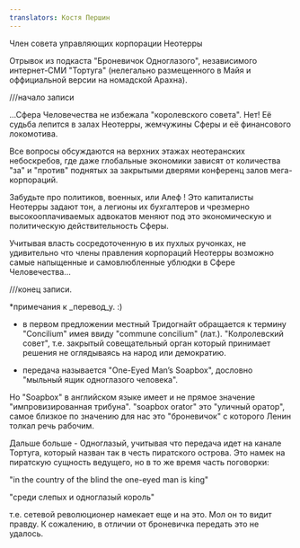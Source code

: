 ```yaml
---
translators: Костя Першин
---
```


Член совета управляющих корпорации Неотерры

Отрывок из подкаста "Броневичок Одноглазого", независимого интернет-СМИ "Тортуга" \(нелегально размещенного в Майя и оффициальной версии на номадской Арахна\).


///начало записи

...Сфера Человечества не избежала "королевского совета". Нет! Её судьба лепится в залах Неотерры, жемчужины Сферы и её финансового локомотива.

Все вопросы обсуждаются на верхних этажах неотеранских небоскребов, где даже глобальные экономики зависят от количества "за" и "против" поднятых за закрытыми дверями конференц залов мега-корпораций.

Забудьте про политиков, военных, или Алеф ! Это капиталисты Неотерры задают тон, а легионы их бухгалтеров и чрезмерно высокооплачиваемых адвокатов меняют под это экономическую и политическую действительность Сферы.

Учитывая власть сосредоточенную в их пухлых ручонках, не удивительно что члены правления корпораций Неотерры возможно самые напыщенные и самовлюбленные ублюдки в Сфере Человечества...

///конец записи.

\*примечания к _перевод_у. :\)


- в первом предложении местный Тридогнайт обращается к термину "Concilium" имея ввиду "commune concilium" \(лат.\). "Колролевский совет", т.е. закрытый совещательный орган который принимает решения не оглядываясь на народ или демократию.

- передача называется "One-Eyed Man’s Soapbox", дословно "мыльный ящик одноглазого человека".

Но "Soapbox" в английском языке имеет и не прямое значение "импровизированная трибуна". "soapbox orator" это "уличный оратор", самое близкое по значению для нас это "броневичок" с которого Ленин толкал речь рабочим.

Дальше больше - Одноглазый, учитывая что передача идет на канале Тортуга, который назван так в честь пиратского острова. Это намек на пиратскую сущность ведущего, но в то же время часть поговорки:


"in the country of the blind the one-eyed man is king"

"среди слепых и одноглазый король"

т.е. сетевой революционер намекает еще и на это. Мол он то видит правду. К сожалению, в отличии от броневичка передать это не удалось.





